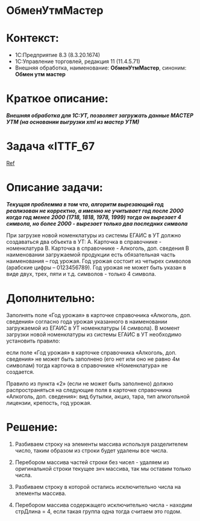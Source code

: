 # ОбменУтмМастер

# Контекст:
* 1С:Предприятие 8.3 (8.3.20.1674)
* 1С:Управление торговлей, редакция 11 (11.4.5.71)
* Внешняя обработка, наименование: **ОбменУтмМастер**, синоним: **Обмен утм мастер**

# Краткое описание:
***Внешняя обработка для 1С:УТ, позволяет загружать данные МАСТЕР УТМ (на основании выгрузки xml из мастер УТМ)***


# Задача «ITTF_67
[Ref](http://192.168.168.104/#Task/view/6241a224e97d9f740)
# Описание задачи:
***Текущая проблемма в том что, алгоритм вырезающий год реализован не корректно, а именно не учитывает год после 2000***
***когда год менее 2000 (1718, 1818, 1978, 1999) тогда он вырезает 4 символа, но более 2000 - вырезает только два последних символа***

При загрузке новой номенклатуры из системы ЕГАИС в УТ должно создаваться два объекта в УТ:
A. Карточка в справочнике - номенклатура
B. Карточка в справочнике - Алкоголь, доп. сведения
В наименовании загружаемой продукции есть обязательная часть наименования – год урожая.
Год урожая состоит из четырех символов (арабские цифры – 0123456789).
Год урожая не может быть указан в виде двух, трех, пяти и т.д. символов - только 4 символа.

# Дополнительно:
Заполнять поле «Год урожая» в карточке справочника «Алкоголь, доп. сведения» согласно года урожая указанного в наименовании загружаемой из ЕГАИС в УТ номенклатуры (4 символа).
В момент загрузки новой номенклатуры из системы ЕГАИС в УТ необходимо установить правило:

если поле «Год урожая» в карточке справочника «Алкоголь, доп. сведения» не может быть заполнено (его нет или оно не равно 4м символам)
тогда карточка в справочнике «Номенклатура» не создается.

Правило из пункта «2» (если не может быть заполнено) должно распространяться на следующие поля в карточке справочника «Алкоголь, доп. сведения»:
вид бутылки, акциз, тара, тип алкогольной лицензии, крепость, год урожая.

# Решение:
1. Разбиваем строку на элементы массива используя разделителем число,
таким образом из строки будет удалены все числа.

2. Перебором массива частей строки без чисел - удаляем из
оригинальной строки текущее знч массива, так мы оставим только числа.

3. Разбиваем строку в которой остались исключительно числа на элементы массива.

4. Перебором массива содержащего исключительно числа - находим стрДлина = 4,
если такая группа одна тогда считаем это годом.